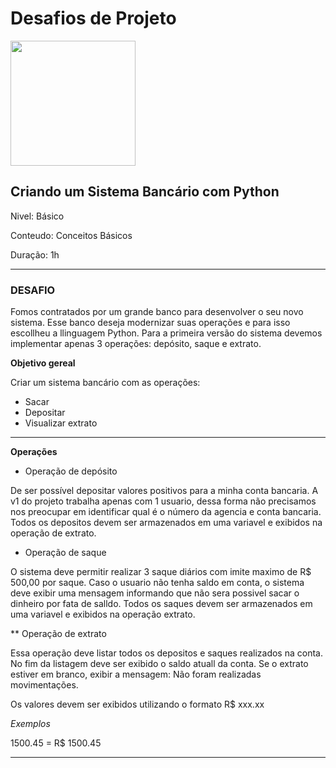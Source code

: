 # **Desafios de Projeto**

<img src="https://hermes.dio.me/lab_projects/badges/04769934-e77a-4b20-a779-1e6f7a7ab1c8.png" width="200">

## **Criando um Sistema Bancário com Python**
Nivel: Básico

Conteudo: Conceitos Básicos

Duração: 1h

----
### **DESAFIO**

Fomos contratados por um grande banco para desenvolver o seu novo sistema. Esse banco deseja modernizar suas operações e para isso escollheu a llinguagem Python. Para a primeira versão do sistema devemos implementar apenas 3 operações: depósito, saque e extrato.

**Objetivo gereal**

Criar um sistema bancário com as operações: 
* Sacar
* Depositar
* Visualizar extrato

---

**Operações**

* Operação de depósito

De ser possível depositar valores positivos para a minha conta bancaria. A v1 do projeto trabalha apenas com 1 usuario, dessa forma não precisamos nos preocupar em identificar qual é o número da agencia e conta bancaria. Todos os depositos devem ser armazenados em uma variavel e exibidos na operação de extrato.

* Operação de saque

O sistema deve permitir realizar 3 saque diários com imite maximo de R$ 500,00 por saque. Caso o usuario não tenha saldo em conta, o sistema deve exibir uma mensagem informando que não sera possivel sacar o dinheiro por fata de salldo. Todos os saques devem ser armazenados em uma variavel e exibidos na operação extrato.

** Operação de extrato

Essa operação deve listar todos os depositos e saques realizados na conta. No fim da listagem deve ser exibido o saldo atuall da conta. Se o extrato estiver em branco, exibir a mensagem: Não foram realizadas movimentações.

Os valores devem ser exibidos utilizando o formato R$ xxx.xx

*Exemplos*

1500.45 = R$ 1500.45

---
